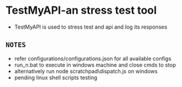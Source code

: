 # TestMyAPI-an stress test tool
+ TestMyAPI is used to stress test and api and log its responses

## `NOTES`
+   refer configurations/configurations.json for all available configs 
+   run_n.bat to execute in windows machine and close cmds to stop
+   alternatively run node scratchpad\dispatch.js on windows
+   pending linux shell scripts testing 
